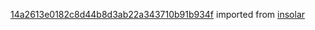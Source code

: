 [14a2613e0182c8d44b8d3ab22a343710b91b934f](https://github.com/insolar/insolar/commit/14a2613e0182c8d44b8d3ab22a343710b91b934f) imported from [insolar](https://github.com/insolar/insolar)
